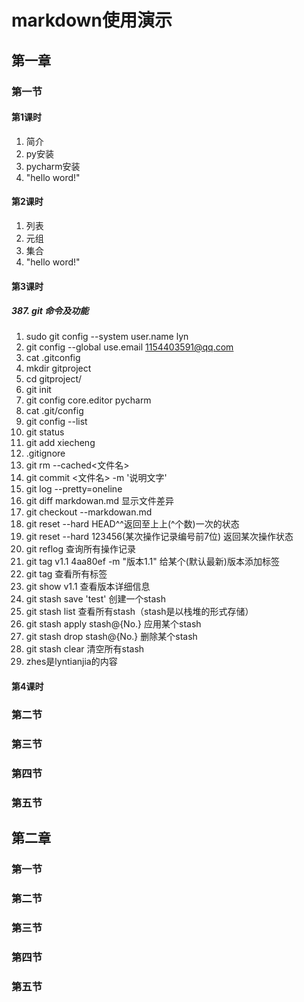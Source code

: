 # markdown使用演示

## 第一章
### 第一节
#### 第1课时
1. 简介
2. py安装
3. pycharm安装
4. "hello word!"
#### 第2课时
1. 列表
2. 元组
3. 集合
4. "hello word!"
#### 第3课时
##### 387. git 命令及功能

1. sudo git config --system user.name lyn 
2. git config --global use.email 1154403591@qq.com 
3. cat .gitconfig
4. mkdir gitproject 
5. cd gitproject/
6. git init
7. git config core.editor pycharm
8. cat .git/config
9. git config --list
10. git status 
11. git add xiecheng
12. .gitignore
13. git rm --cached<文件名>
14. git commit <文件名> -m '说明文字'
15. git log --pretty=oneline
16. git diff markdowan.md 显示文件差异
17. git checkout --markdowan.md 
18. git reset --hard HEAD^^返回至上上(^个数)一次的状态
19. git reset --hard 123456(某次操作记录编号前7位) 返回某次操作状态
20. git reflog 查询所有操作记录
21. git tag v1.1 4aa80ef -m "版本1.1" 给某个(默认最新)版本添加标签
22. git tag 查看所有标签
23. git show v1.1 查看版本详细信息
24. git stash save 'test' 创建一个stash
25. git stash list 查看所有stash（stash是以栈堆的形式存储）
25. git stash apply stash@{No.} 应用某个stash
26. git stash drop stash@{No.} 删除某个stash
27. git stash clear 清空所有stash 
28. zhes是lyntianjia的内容

#### 第4课时

### 第二节
### 第三节
### 第四节
### 第五节

## 第二章
### 第一节
### 第二节
### 第三节
### 第四节
### 第五节
